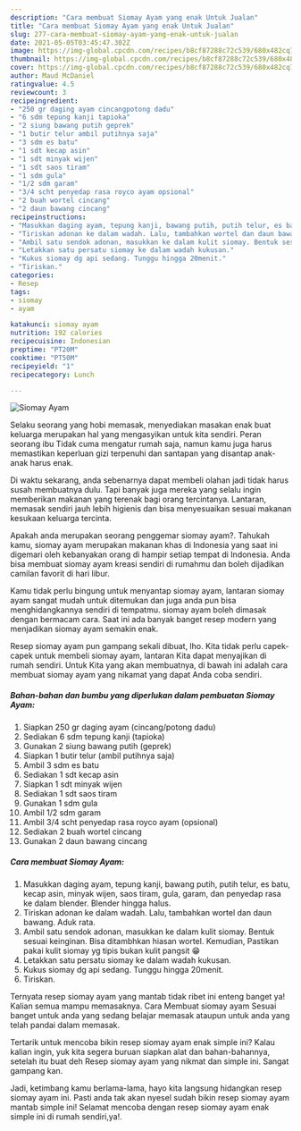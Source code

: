 ```yaml
---
description: "Cara membuat Siomay Ayam yang enak Untuk Jualan"
title: "Cara membuat Siomay Ayam yang enak Untuk Jualan"
slug: 277-cara-membuat-siomay-ayam-yang-enak-untuk-jualan
date: 2021-05-05T03:45:47.302Z
image: https://img-global.cpcdn.com/recipes/b8cf87288c72c539/680x482cq70/siomay-ayam-foto-resep-utama.jpg
thumbnail: https://img-global.cpcdn.com/recipes/b8cf87288c72c539/680x482cq70/siomay-ayam-foto-resep-utama.jpg
cover: https://img-global.cpcdn.com/recipes/b8cf87288c72c539/680x482cq70/siomay-ayam-foto-resep-utama.jpg
author: Maud McDaniel
ratingvalue: 4.5
reviewcount: 3
recipeingredient:
- "250 gr daging ayam cincangpotong dadu"
- "6 sdm tepung kanji tapioka"
- "2 siung bawang putih geprek"
- "1 butir telur ambil putihnya saja"
- "3 sdm es batu"
- "1 sdt kecap asin"
- "1 sdt minyak wijen"
- "1 sdt saos tiram"
- "1 sdm gula"
- "1/2 sdm garam"
- "3/4 scht penyedap rasa royco ayam opsional"
- "2 buah wortel cincang"
- "2 daun bawang cincang"
recipeinstructions:
- "Masukkan daging ayam, tepung kanji, bawang putih, putih telur, es batu, kecap asin, minyak wijen, saos tiram, gula, garam, dan penyedap rasa ke dalam blender. Blender hingga halus."
- "Tiriskan adonan ke dalam wadah. Lalu, tambahkan wortel dan daun bawang. Aduk rata."
- "Ambil satu sendok adonan, masukkan ke dalam kulit siomay. Bentuk sesuai keinginan. Bisa ditambhkan hiasan wortel. Kemudian, Pastikan pakai kulit siomay yg tipis bukan kulit pangsit 😁"
- "Letakkan satu persatu siomay ke dalam wadah kukusan."
- "Kukus siomay dg api sedang. Tunggu hingga 20menit."
- "Tiriskan."
categories:
- Resep
tags:
- siomay
- ayam

katakunci: siomay ayam 
nutrition: 192 calories
recipecuisine: Indonesian
preptime: "PT20M"
cooktime: "PT50M"
recipeyield: "1"
recipecategory: Lunch

---
```



![Siomay Ayam](https://img-global.cpcdn.com/recipes/b8cf87288c72c539/680x482cq70/siomay-ayam-foto-resep-utama.jpg)

Selaku seorang yang hobi memasak, menyediakan masakan enak buat keluarga merupakan hal yang mengasyikan untuk kita sendiri. Peran seorang ibu Tidak cuma mengatur rumah saja, namun kamu juga harus memastikan keperluan gizi terpenuhi dan santapan yang disantap anak-anak harus enak.

Di waktu  sekarang, anda sebenarnya dapat membeli olahan jadi tidak harus susah membuatnya dulu. Tapi banyak juga mereka yang selalu ingin memberikan makanan yang terenak bagi orang tercintanya. Lantaran, memasak sendiri jauh lebih higienis dan bisa menyesuaikan sesuai makanan kesukaan keluarga tercinta. 



Apakah anda merupakan seorang penggemar siomay ayam?. Tahukah kamu, siomay ayam merupakan makanan khas di Indonesia yang saat ini digemari oleh kebanyakan orang di hampir setiap tempat di Indonesia. Anda bisa membuat siomay ayam kreasi sendiri di rumahmu dan boleh dijadikan camilan favorit di hari libur.

Kamu tidak perlu bingung untuk menyantap siomay ayam, lantaran siomay ayam sangat mudah untuk ditemukan dan juga anda pun bisa menghidangkannya sendiri di tempatmu. siomay ayam boleh dimasak dengan bermacam cara. Saat ini ada banyak banget resep modern yang menjadikan siomay ayam semakin enak.

Resep siomay ayam pun gampang sekali dibuat, lho. Kita tidak perlu capek-capek untuk membeli siomay ayam, lantaran Kita dapat menyajikan di rumah sendiri. Untuk Kita yang akan membuatnya, di bawah ini adalah cara membuat siomay ayam yang nikamat yang dapat Anda coba sendiri.

<!--inarticleads1-->

##### Bahan-bahan dan bumbu yang diperlukan dalam pembuatan Siomay Ayam:

1. Siapkan 250 gr daging ayam (cincang/potong dadu)
1. Sediakan 6 sdm tepung kanji (tapioka)
1. Gunakan 2 siung bawang putih (geprek)
1. Siapkan 1 butir telur (ambil putihnya saja)
1. Ambil 3 sdm es batu
1. Sediakan 1 sdt kecap asin
1. Siapkan 1 sdt minyak wijen
1. Sediakan 1 sdt saos tiram
1. Gunakan 1 sdm gula
1. Ambil 1/2 sdm garam
1. Ambil 3/4 scht penyedap rasa royco ayam (opsional)
1. Sediakan 2 buah wortel cincang
1. Gunakan 2 daun bawang cincang




<!--inarticleads2-->

##### Cara membuat Siomay Ayam:

1. Masukkan daging ayam, tepung kanji, bawang putih, putih telur, es batu, kecap asin, minyak wijen, saos tiram, gula, garam, dan penyedap rasa ke dalam blender. Blender hingga halus.
1. Tiriskan adonan ke dalam wadah. Lalu, tambahkan wortel dan daun bawang. Aduk rata.
1. Ambil satu sendok adonan, masukkan ke dalam kulit siomay. Bentuk sesuai keinginan. Bisa ditambhkan hiasan wortel. Kemudian, Pastikan pakai kulit siomay yg tipis bukan kulit pangsit 😁
1. Letakkan satu persatu siomay ke dalam wadah kukusan.
1. Kukus siomay dg api sedang. Tunggu hingga 20menit.
1. Tiriskan.




Ternyata resep siomay ayam yang mantab tidak ribet ini enteng banget ya! Kalian semua mampu memasaknya. Cara Membuat siomay ayam Sesuai banget untuk anda yang sedang belajar memasak ataupun untuk anda yang telah pandai dalam memasak.

Tertarik untuk mencoba bikin resep siomay ayam enak simple ini? Kalau kalian ingin, yuk kita segera buruan siapkan alat dan bahan-bahannya, setelah itu buat deh Resep siomay ayam yang nikmat dan simple ini. Sangat gampang kan. 

Jadi, ketimbang kamu berlama-lama, hayo kita langsung hidangkan resep siomay ayam ini. Pasti anda tak akan nyesel sudah bikin resep siomay ayam mantab simple ini! Selamat mencoba dengan resep siomay ayam enak simple ini di rumah sendiri,ya!.

